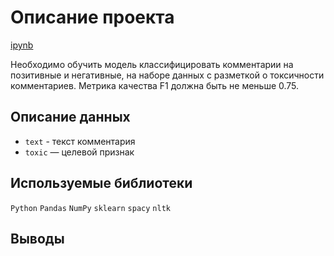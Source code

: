 # Описание проекта

[ipynb](https://github.com/ClubsSuit/data-science-yandex-practicum/blob/main/10/texts.ipynb)

Необходимо обучить модель классифицировать комментарии на позитивные и негативные, на наборе данных с разметкой о токсичности комментариев. Метрика качества F1 должна быть не меньше 0.75. 

## Описание данных

* ```text``` - текст комментария
* ```toxic``` — целевой признак

## Используемые библиотеки

```Python```  ```Pandas```  ```NumPy```  ```sklearn```  ```spacy```  ```nltk```

## Выводы
